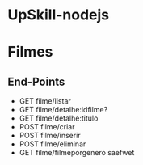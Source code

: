 # UpSkill-nodejs


# Filmes
## End-Points
- GET filme/listar
- GET filme/detalhe:idfilme?
- GET filme/detalhe:titulo
- POST filme/criar
- POST filme/inserir 
- POST filme/eliminar
- GET filme/filmeporgenero
saefwet
